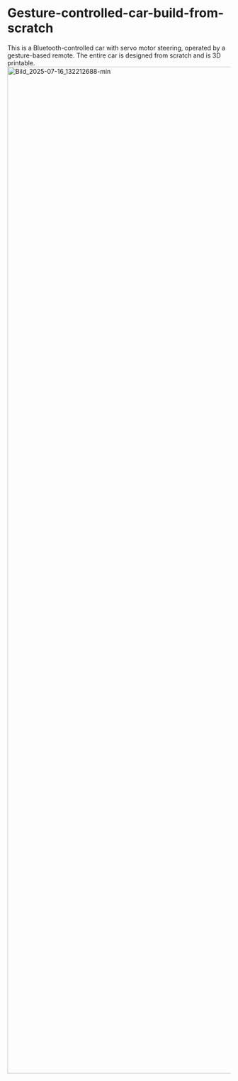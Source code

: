 # Gesture-controlled-car-build-from-scratch
This is a Bluetooth-controlled car with servo motor steering, operated by a gesture-based remote. The entire car is designed from scratch and is 3D printable.
<img width="4032" height="2268" alt="Bild_2025-07-16_132212688-min" src="https://github.com/user-attachments/assets/2f62facd-08a4-47d0-871f-6058e5390c70" />
